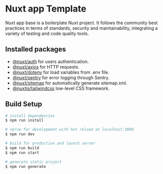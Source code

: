# Nuxt app Template
Nuxt app base is a boilerplate Nuxt project. It follows the community best practices in terms of standards, security and maintainability, integrating a variety of testing and code quality tools.

## Installed packages
- [@nuxt/auth](https://auth.nuxtjs.org/) for users authentication.
- [@nuxt/axios](https://axios.nuxtjs.org/) for HTTP requests.
- [@nuxt/dotenv](https://github.com/nuxt-community/dotenv-module) for load variables from .env file.
- [@nuxt/sentry](https://github.com/nuxt-community/sentry-module) for error logging through Sentry.
- [@nuxt/sitemap](https://github.com/nuxt-community/sitemap-module) for automatically generate sitemap.xml.
- [@nuxtjs/tailwindcss](https://github.com/nuxt-community/tailwindcss-module) low-level CSS framework.

## Build Setup

``` bash
# install dependencies
$ npm run install

# serve for development with hot reload at localhost:3000
$ npm run dev

# build for production and launch server
$ npm run build
$ npm run start

# generate static project
$ npm run generate
```
